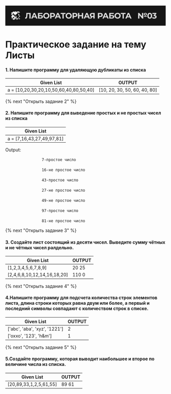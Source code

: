 ![alt MATE Programming Lab](https://github.com/MATE-Programming/3_Lists/blob/main/lab_3.svg?raw=true)
# Практическое задание на тему Листы

#### 1. Напишите программу для удаляющую дубликаты из списка


| Given List | OUTPUT |
|   ---   |   ---  |
| a = [10,20,30,20,10,50,60,40,80,50,40] | [10, 20, 30, 50, 60, 40, 80] |

{% next "Открыть задание 2" %}
#### 2. Напишите программу для выведение простых и не простых чисел из списка


| Given List |
|   ---   |
| a = [7,16,43,27,49,97,81] | 
                    
                    
Output:             
  
                    7-простое число
                    
                    16-не простое число
                    
                    43-простое число
                    
                    27-не простое число
                    
                    49-не простое число
                    
                    97-простое число
                    
                    81-не простое число 

{% next "Открыть задание 3" %}
#### 3. Создайте лист состоящий из десяти чисел. Выведите сумму чётных и не чётных чисел ралдельно.


| Given List | OUTPUT |
|   ---   |   ---  |
| [1,2,3,4,5,6,7,8,9] | 20   25 |
| [2,4,6,8,10,12,14,16,18,20] | 110   0 |

{% next "Открыть задание 4" %}
#### 4.Напишите программу для подсчета количества строк элементов листа, длина строки которых равна двум или более, а первый и последний символы совпадают с количеством строк в списке.


| Given List | OUTPUT |
|   ---   |   ---  |
| ['abc', 'aba', 'xyz', '1221'] | 2 |
| ['oxxo', '123', 'h&m'] | 1 |

{% next "Открыть задание 5" %}
#### 5.Создайте программу, которая выводит наибольшее и второе по величине числа из списка.

| Given List | OUTPUT |
|   ---   |   ---  |
| [20,89,33,1,2,5,61,55] | 89 61 
